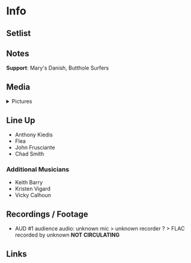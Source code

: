 # Info

## Setlist

## Notes

**Support**: Mary's Danish, Butthole Surfers

## Media 

<details>
  <summary>Pictures</summary>
  <!--<img alt="Setlist" title="Setlist" src="_.jpg" height="200" />
  <img alt="Flyer" title="Flyer" src="_.jpg" height="200" />
  <img alt="Clipper" title="Clipper" src="_.jpg" height="200" />
  <img alt="Ticket" title="Ticket" src="_.jpg" height="200" />
  -->
</details>

## Line Up

* Anthony Kiedis
* Flea
* John Frusciante
* Chad Smith

### Additional Musicians

* Keith Barry  
* Kristen Vigard  
* Vicky Calhoun

## Recordings / Footage

* AUD #1 audience audio: unknown mic > unknown recorder ? > FLAC recorded by unknown **NOT CIRCULATING**

## Links